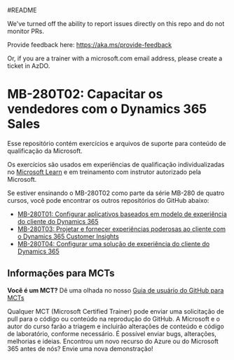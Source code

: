 #README

We've turned off the ability to report issues directly on this repo and do not monitor PRs.

Provide feedback here: https://aka.ms/provide-feedback

Or, if you are a trainer with a microsoft.com email address, please create a ticket in AzDO.

# MB-280T02: Capacitar os vendedores com o Dynamics 365 Sales

Esse repositório contém exercícios e arquivos de suporte para conteúdo de qualificação da Microsoft.

Os exercícios são usados em experiências de qualificação individualizadas no [Microsoft Learn](https://learn.microsoft.com) e em treinamento com instrutor autorizado pela Microsoft.

Se estiver ensinando o MB-280T02 como parte da série MB-280 de quatro cursos, você pode encontrar os outros repositórios do GitHub abaixo:
- [MB-280T01: Configurar aplicativos baseados em modelo de experiência do cliente do Dynamics 365](https://github.com/MicrosoftLearning/MB-280T01-Configure-Dynamics-365-customer-experience-model-driven-apps)
- [MB-280T03: Projetar e fornecer experiências poderosas ao cliente com o Dynamics 365 Customer Insights](https://github.com/MicrosoftLearning/MB-280T03-Design-and-deliver-powerful-customer-experiences-with-Dynamics-365-Customer-Insights)
- [MB-280T04: Configurar uma solução de experiência do cliente do Dynamics 365](https://github.com/MicrosoftLearning/MB-280T04-Configure-a-Dynamics-365-customer-experience-solution)


## Informações para MCTs

**Você é um MCT?** Dê uma olhada no nosso [Guia de usuário do GitHub para MCTs](https://microsoftlearning.github.io/MCT-User-Guide/)

Qualquer MCT (Microsoft Certified Trainer) pode enviar uma solicitação de pull para o código ou conteúdo na reprodução do GitHub. A Microsoft e o autor do curso farão a triagem e incluirão alterações de conteúdo e código de laboratório, conforme necessário. É possível enviar bugs, alterações, melhorias e ideias. Encontrou um novo recurso do Azure ou do Microsoft 365 antes de nós? Envie uma nova demonstração!

